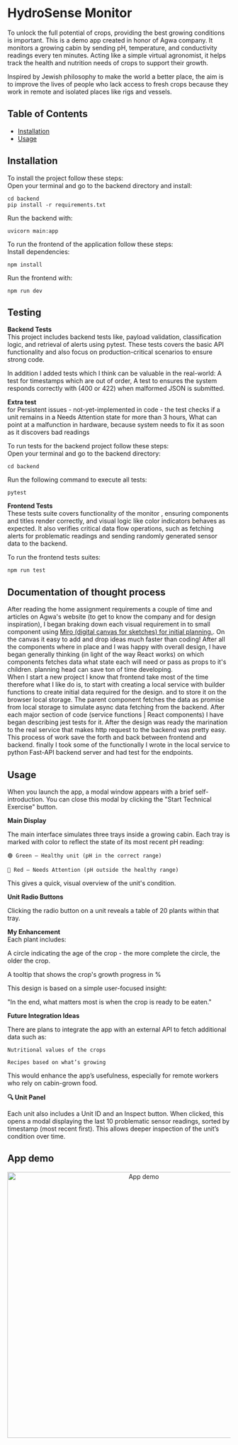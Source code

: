 # HydroSense Monitor

To unlock the full potential of crops, providing the best growing conditions is important.
This is a demo app created in honor of Agwa company. It monitors a growing cabin by sending pH, temperature, and conductivity readings every ten minutes. Acting like a simple virtual agronomist, it helps track the health and nutrition needs of crops to support their growth.

Inspired by Jewish philosophy to make the world a better place, the aim is to improve the lives of people who lack access to fresh crops because they work in remote and isolated places like rigs and vessels.

## Table of Contents
- [Installation](#installation)
- [Usage](#usage)


## Installation
To install the project follow these steps:  
Open your terminal and go to the backend directory and install:
 
    cd backend
    pip install -r requirements.txt

Run the backend with:

    uvicorn main:app

To run the frontend of the application follow these steps:    
Install dependencies:

    npm install

Run the frontend with:

    npm run dev

## Testing
**Backend Tests**      
This project includes backend tests like, payload validation, classification logic, and retrieval of alerts using pytest. These tests covers the basic API functionality and also focus on production-critical scenarios to ensure strong code.

In addition I added tests which I think can be valuable in the real-world:
A test for timestamps which are out of order, A test to ensures the system responds correctly with (400 or 422) when malformed JSON is submitted.

**Extra test**  
for Persistent issues - not-yet-implemented in code - the  test checks if a unit remains in a Needs Attention state for more than 3 hours, What can point at a malfunction in hardware, because system needs to fix it as soon as it discovers bad readings  

To run tests for the backend project follow these steps:  
Open your terminal and go to the backend directory:

    cd backend

Run the following command to execute all tests:

    pytest


**Frontend Tests**  
These tests suite covers functionality of the monitor , ensuring components and titles render correctly, and visual logic like color indicators behaves as expected. It also verifies critical data flow operations, such as fetching alerts for problematic readings and sending randomly generated sensor data to the backend.

To run the frontend tests suites:

    npm run test
## Documentation of thought process  

After reading the home assignment requirements a couple of time and articles on Agwa's website (to get to know the company and for design inspiration), I began braking down each visual requirement in to small component using [Miro (digital canvas for sketches) for initial planning.](https://miro.com/app/board/uXjVIuWrTeg=/). On the canvas it easy to add and drop ideas much faster than coding! After all the components where in place and I was happy with overall design, I have began generally thinking (in light of the way React works) on which components fetches data what state each will need or pass as props to it's children. planning head can save ton of time developing.  
When I start a new project I know that frontend take most of the time therefore what I like do is, to start with creating a local service with builder functions to create initial data required for the design. and to store it on the browser local storage. The parent component fetches the data as promise from local storage to simulate async data fetching from the backend. After each major section of code (service functions | React components) I have began describing jest tests for it. After the design was ready the marination to the real service that makes http request to the backend was pretty easy.  
This process of work save the forth and back between frontend and backend. finally I took some of the functionally I wrote in the local service to python Fast-API backend server and had test for the endpoints.             

## Usage
When you launch the app, a modal window appears with a brief self-introduction. You can close this modal by clicking the "Start Technical Exercise" button.

**Main Display**

The main interface simulates three trays inside a growing cabin. Each tray is marked with color to reflect the state of its most recent pH reading:


    🟢 Green – Healthy unit (pH in the correct range)

    🔴 Red – Needs Attention (pH outside the healthy range)

This gives a quick, visual overview of the unit's condition.

**Unit Radio Buttons**

Clicking the radio button on a unit reveals a table of 20 plants within that tray.  

**My Enhancement**  
Each plant includes:

A circle indicating the age of the crop - the more complete the circle, the older the crop.

A tooltip that shows the crop's growth progress in %

This design is based on a simple user-focused insight:

"In the end, what matters most is when the crop is ready to be eaten."

**Future Integration Ideas**

There are plans to integrate the app with an external API to fetch additional data such as:

    Nutritional values of the crops

    Recipes based on what’s growing

This would enhance the app’s usefulness, especially for remote workers who rely on cabin-grown food.

**🔍 Unit Panel**

Each unit also includes a Unit ID and an Inspect button. When clicked, this opens a modal displaying the last 10 problematic sensor readings, sorted by timestamp (most recent first). This allows deeper inspection of the unit’s condition over time.

## App demo

<p align="center">
  <img src="https://res.cloudinary.com/dii16awkb/image/upload/v1749136294/gxh8eref5x4ban1vjhih.gif" alt="App demo" width="600">
</p>
